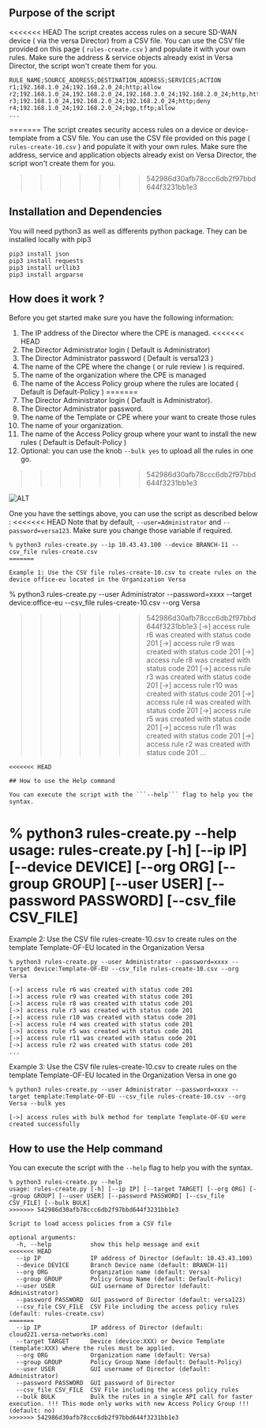 ## Purpose of the script
<<<<<<< HEAD
The script creates access rules on a secure SD-WAN device ( via the versa Director) from a CSV file. 
You can use the CSV file provided on this page ( ```rules-create.csv``` ) and populate it with your own rules.
Make sure the address & service objects already exist in Versa Director, the script won't create them for you.

```
RULE_NAME;SOURCE_ADDRESS;DESTINATION_ADDRESS;SERVICES;ACTION
r1;192.168.1.0_24;192.168.2.0_24;http;allow
r2;192.168.1.0_24,192.168.2.0_24,192.168.3.0_24;192.168.2.0_24;http,https;allow
r3;192.168.1.0_24,192.168.2.0_24;192.168.2.0_24;http;deny
r4;192.168.1.0_24;192.168.2.0_24;bgp,tftp;allow
...
```
=======
The script creates security access rules on a device or device-template from a CSV file. 
You can use the CSV file provided on this page ( ```rules-create-10.csv``` ) and populate it with your own rules.
Make sure the address, service and application objects already exist on Versa Director, the script won't create them for you.

>>>>>>> 542986d30afb78ccc6db2f97bbd644f3231bb1e3

## Installation and Dependencies
You will need python3 as well as differents python package. They can be installed locally with pip3
```
pip3 install json
pip3 install requests
pip3 install urllib3
pip3 install argparse
```

## How does it work ?
Before you get started make sure you have the following information:
1) The IP address of the Director where the CPE is managed.
<<<<<<< HEAD
2) The Director Administrator login ( Default is Administrator)
3) The Director Administrator password ( Default is versa123 )
4) The name of the CPE where the change ( or rule review ) is required.
5) The name of the organization where the CPE is managed
6) The name of the Access Policy group where the rules are located ( Default is Default-Policy )
=======
2) The Director Administrator login ( Default is Administrator).
3) The Director Administrator password.
4) The name of the Template or CPE where your want to create those rules
5) The name of your organization.
6) The name of the Access Policy group where your want to install the new rules ( Default is Default-Policy )
7) Optional: you can use the knob ```--bulk yes``` to upload all the rules in one go.
>>>>>>> 542986d30afb78ccc6db2f97bbd644f3231bb1e3

![ALT](./rules-create.png)

One you have the settings above, you can use the script as described below :
<<<<<<< HEAD
Note that by default, ```--user=Administrator``` and  ```--password=versa123```. Make sure you change those variable if required.

```
% python3 rules-create.py --ip 10.43.43.100 --device BRANCH-11 --csv_file rules-create.csv
=======

Example 1: Use the CSV file rules-create-10.csv to create rules on the device office-eu located in the Organization Versa
```
% python3 rules-create.py --user Administrator --password=xxxx --target device:office-eu --csv_file rules-create-10.csv --org Versa

>>>>>>> 542986d30afb78ccc6db2f97bbd644f3231bb1e3
[->] access rule r6 was created with status code 201
[->] access rule r9 was created with status code 201
[->] access rule r8 was created with status code 201
[->] access rule r3 was created with status code 201
[->] access rule r10 was created with status code 201
[->] access rule r4 was created with status code 201
[->] access rule r5 was created with status code 201
[->] access rule r11 was created with status code 201
[->] access rule r2 was created with status code 201
...
```
<<<<<<< HEAD
   
## How to use the Help command

You can execute the script with the ```--help``` flag to help you the syntax.

```
% python3 rules-create.py --help
usage: rules-create.py [-h] [--ip IP] [--device DEVICE] [--org ORG] [--group GROUP] [--user USER] [--password PASSWORD] [--csv_file CSV_FILE]
=======

Example 2: Use the CSV file rules-create-10.csv to create rules on the template Template-OF-EU located in the Organization Versa
```
% python3 rules-create.py --user Administrator --password=xxxx --target device:Template-OF-EU --csv_file rules-create-10.csv --org Versa

[->] access rule r6 was created with status code 201
[->] access rule r9 was created with status code 201
[->] access rule r8 was created with status code 201
[->] access rule r3 was created with status code 201
[->] access rule r10 was created with status code 201
[->] access rule r4 was created with status code 201
[->] access rule r5 was created with status code 201
[->] access rule r11 was created with status code 201
[->] access rule r2 was created with status code 201
...
```

Example 3: Use the CSV file rules-create-10.csv to create rules on the template Template-OF-EU located in the Organization Versa in one go
```
% python3 rules-create.py --user Administrator --password=xxxx --target template:Template-OF-EU --csv_file rules-create-10.csv --org Versa --bulk yes

[->] access rules with bulk method for template Template-OF-EU were created successfully
```
   
## How to use the Help command

You can execute the script with the ```--help``` flag to help you with the syntax.

```
% python3 rules-create.py --help                                                                                                         
usage: rules-create.py [-h] [--ip IP] [--target TARGET] [--org ORG] [--group GROUP] [--user USER] [--password PASSWORD] [--csv_file CSV_FILE] [--bulk BULK]
>>>>>>> 542986d30afb78ccc6db2f97bbd644f3231bb1e3

Script to load access policies from a CSV file

optional arguments:
  -h, --help           show this help message and exit
<<<<<<< HEAD
  --ip IP              IP address of Director (default: 10.43.43.100)
  --device DEVICE      Branch Device name (default: BRANCH-11)
  --org ORG            Organization name (default: Versa)
  --group GROUP        Policy Group Name (default: Default-Policy)
  --user USER          GUI username of Director (default: Administrator)
  --password PASSWORD  GUI password of Director (default: versa123)
  --csv_file CSV_FILE  CSV File including the access policy rules (default: rules-create.csv)
=======
  --ip IP              IP address of Director (default: cloud221.versa-networks.com)
  --target TARGET      Device (device:XXX) or Device Template (template:XXX) where the rules must be applied.
  --org ORG            Organization name (default: Versa)
  --group GROUP        Policy Group Name (default: Default-Policy)
  --user USER          GUI username of Director (default: Administrator)
  --password PASSWORD  GUI password of Director
  --csv_file CSV_FILE  CSV File including the access policy rules
  --bulk BULK          Bulk the rules in a single API call for faster execution. !!! This mode only works with new Access Policy Group !!! (default: no)
>>>>>>> 542986d30afb78ccc6db2f97bbd644f3231bb1e3
 ```